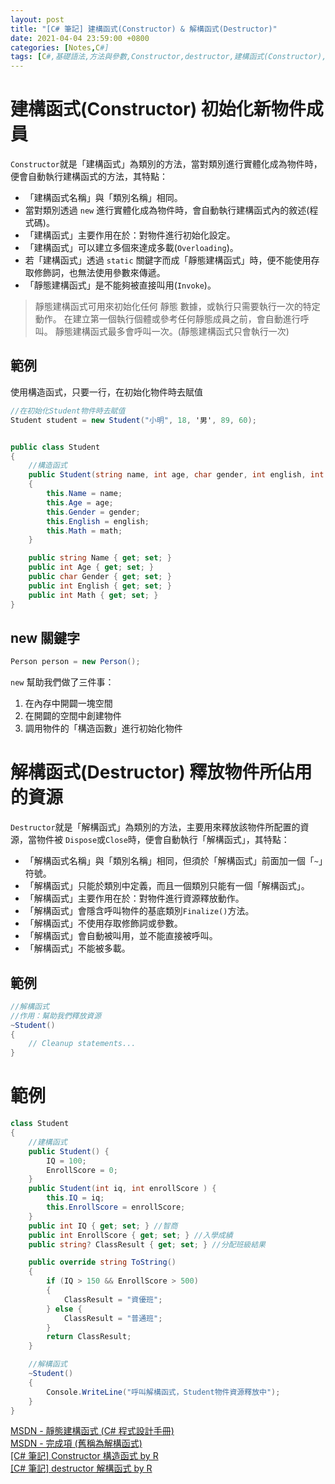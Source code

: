 ```yaml
---
layout: post
title: "[C# 筆記] 建構函式(Constructor) & 解構函式(Destructor)"
date: 2021-04-04 23:59:00 +0800
categories: [Notes,C#]
tags: [C#,基礎語法,方法與參數,Constructor,destructor,建構函式(Constructor),解構函式(Destructor)]
---
```


# 建構函式(Constructor) 初始化新物件成員

`Constructor`就是「建構函式」為類別的方法，當對類別進行實體化成為物件時，便會自動執行建構函式的方法，其特點：

- 「建構函式名稱」與「類別名稱」相同。
- 當對類別透過 `new` 進行實體化成為物件時，會自動執行建構函式內的敘述(程式碼)。
- 「建構函式」主要作用在於：對物件進行初始化設定。
- 「建構函式」可以建立多個來達成多載(`Overloading`)。
- 若「建構函式」透過 `static` 關鍵字而成「靜態建構函式」時，便不能使用存取修飾詞，也無法使用參數來傳遞。
- 「靜態建構函式」是不能夠被直接叫用(`Invoke`)。

> 靜態建構函式可用來初始化任何 靜態 數據，或執行只需要執行一次的特定動作。 在建立第一個執行個體或參考任何靜態成員之前，會自動進行呼叫。 靜態建構函式最多會呼叫一次。(靜態建構函式只會執行一次)


## 範例

使用構造函式，只要一行，在初始化物件時去賦值
```c#
//在初始化Student物件時去賦值
Student student = new Student("小明", 18, '男', 89, 60);


public class Student 
{
    //構造函式
    public Student(string name, int age, char gender, int english, int math)
    {
        this.Name = name;
        this.Age = age;
        this.Gender = gender;
        this.English = english;
        this.Math = math;
    }

    public string Name { get; set; }
    public int Age { get; set; }
    public char Gender { get; set; }
    public int English { get; set; }
    public int Math { get; set; }
}
```

## new 關鍵字

```c#
Person person = new Person();
```

`new` 幫助我們做了三件事：

1. 在內存中開闢一塊空間
2. 在開闢的空間中創建物件
3. 調用物件的「構造函數」進行初始化物件


# 解構函式(Destructor) 釋放物件所佔用的資源

`Destructor`就是「解構函式」為類別的方法，主要用來釋放該物件所配置的資源，當物件被 `Dispose`或`Close`時，便會自動執行「解構函式」，其特點：

- 「解構函式名稱」與「類別名稱」相同，但須於「解構函式」前面加一個「`~`」符號。
- 「解構函式」只能於類別中定義，而且一個類別只能有一個「解構函式」。
- 「解構函式」主要作用在於：對物件進行資源釋放動作。
- 「解構函式」會隱含呼叫物件的基底類別`Finalize()`方法。
- 「解構函式」不使用存取修飾詞或參數。
- 「解構函式」會自動被叫用，並不能直接被呼叫。
- 「解構函式」不能被多載。

        
## 範例

```c#
//解構函式
//作用：幫助我們釋放資源
~Student() 
{
    // Cleanup statements...    
}
```

# 範例

```c#
class Student
{
    //建構函式
    public Student() {
        IQ = 100;
        EnrollScore = 0;
    }
    public Student(int iq, int enrollScore ) {
        this.IQ = iq;
        this.EnrollScore = enrollScore;
    }
    public int IQ { get; set; } //智商
    public int EnrollScore { get; set; } //入學成績
    public string? ClassResult { get; set; } //分配班級結果

    public override string ToString()
    {
        if (IQ > 150 && EnrollScore > 500)
        {
            ClassResult = "資優班";
        } else {
            ClassResult = "普通班";
        }
        return ClassResult;
    }

    //解構函式
    ~Student() 
    {
        Console.WriteLine("呼叫解構函式，Student物件資源釋放中");
    }
}
```


[MSDN - 靜態建構函式 (C# 程式設計手冊)](https://learn.microsoft.com/zh-tw/dotnet/csharp/programming-guide/classes-and-structs/static-constructors)      
[MSDN -  完成項 (舊稱為解構函式) ](https://learn.microsoft.com/zh-tw/dotnet/csharp/programming-guide/classes-and-structs/finalizers)        
[[C# 筆記] Constructor 構造函式  by R](https://riivalin.github.io/posts/2011/01/constructor/)       
[[C# 筆記] destructor 解構函式  by R](https://riivalin.github.io/posts/2011/01/destructor/)